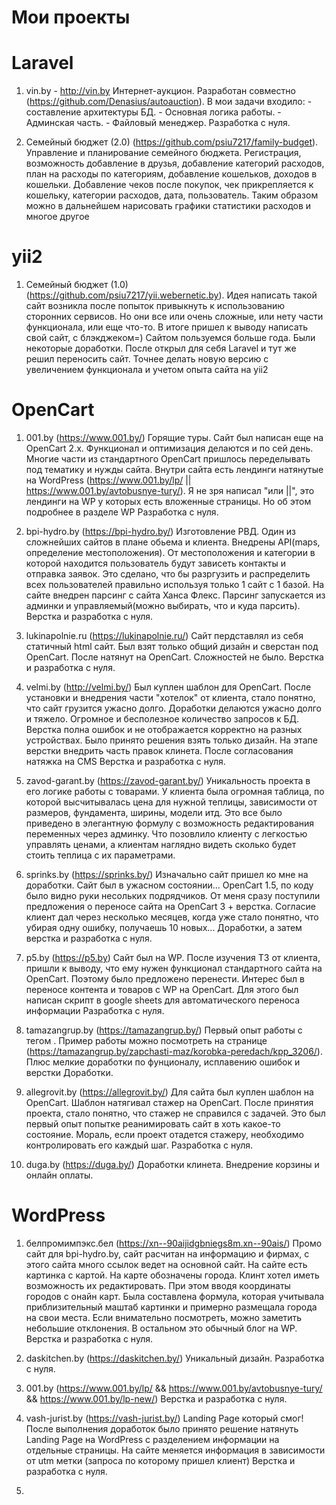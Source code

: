 # Мои проекты


# Laravel 

1) vin.by - http://vin.by
Интернет-аукцион. Разработан совместно (https://github.com/Denasius/autoauction). В мои задачи входило: - составление архитектуры БД. - Основная логика работы. - Админская часть. - Файловый менеджер.
Разработка с нуля.

2) Семейный бюджет (2.0) (https://github.com/psiu7217/family-budget). 
Управление и планирование семейного бюджета. Регистрация, возможность добавление в друзья, добавление категорий расходов, план на расходы по категориям, добавление кошельков, доходов в кошельки. Добавление чеков после покупок, чек прикрепляется к кошельку, категории расходов, дата, пользователь. Таким образом можно в дальнейшем нарисовать графики статистики расходов и многое другое


# yii2

1) Семейный бюджет (1.0) (https://github.com/psiu7217/yii.webernetic.by).
Идея написать такой сайт возникла после попыток привыкнуть к использованию сторонних сервисов. Но они все или очень сложные, или нету части функционала, или еще что-то. В итоге пришел к выводу написать свой сайт, с блэкджеком=) Сайтом пользуемся больше года. Были некоторые доработки. После открыл для себя Laravel и тут же решил переносить сайт. Точнее делать новую версию с увеличением функционала и учетом опыта сайта на yii2



# OpenCart

1) 001.by (https://www.001.by/)
Горящие туры. Сайт был написан еще на OpenCart 2.x. Функционал и оптимизация делаются и по сей день. Многие части из стандартного OpenCart пришлось переделывать под тематику и нужды сайта. Внутри сайта есть лендинги натянутые на WordPress (https://www.001.by/lp/ || https://www.001.by/avtobusnye-tury/). Я не зря написал "или ||", это лендинги на WP у которых есть вложенные страницы. Но об этом подробнее в разделе WP
Разработка с нуля.

2) bpi-hydro.by (https://bpi-hydro.by/)
Изготовление РВД. Один из сложнейших сайтов в плане обьема и клиента. Внедрены API(maps, определение местоположения). От местоположения и категории в которой находится пользователь будут зависеть контакты и отправка заявок. Это сделано, что бы разргузить и распределить всех пользователей правильно используя только 1 сайт с 1 базой. На сайте внедрен парсинг с сайта Ханса Флекс. Парсинг запускается из админки и управляемый(можно выбирать, что и куда парсить). 
Верстка и разработка с нуля.

3) lukinapolnie.ru (https://lukinapolnie.ru/)
Сайт пердставлял из себя статичный html сайт. Был взят только общий дизайн и сверстан под OpenCart. После натянут на OpenCart. Сложностей не было.
Верстка и разработка с нуля.

4) velmi.by (http://velmi.by/)
Был куплен шаблон для OpenCart. После установки и внедрения части "хотелок" от клиента, стало понятно, что сайт грузится ужасно долго. Доработки делаются ужасно долго и тяжело. Огромное и бесполезное количество запросов к БД. Верстка полна ошибок и не отображается корректно на разных устройствах. Было принято решения взять только дизайн. На этапе верстки внедрить часть правок клинета. После согласования натяжка на CMS
Верстка и разработка с нуля.

5) zavod-garant.by (https://zavod-garant.by/)
Уникальность проекта в его логике работы с товарами. У клиента была огромная таблица, по которой высчитывалась цена для нужной теплицы, зависимости от размеров, фундамента, ширины, модели итд. Это все было приведено в элегантную формулу с возможность редактирования переменных через админку. Что позовлило клиенту с легкостью управлять ценами, а клиентам наглядно видеть сколько будет стоить теплица с их параметрами.

6) sprinks.by (https://sprinks.by/)
Изначально сайт пришел ко мне на доработки. Сайт был в ужасном состоянии... OpenCart 1.5, по коду было видно руки несольких подрядчиков. От меня сразу поступили предложения о переносе сайта на OpenCart 3 + верстка. Согласие клиент дал через несколько месяцев, когда уже стало понятно, что убирая одну ошибку, получаешь 10 новых...
Доработки, а затем верстка и разработка с нуля.

7) p5.by (https://p5.by)
Сайт был на WP. После изучения ТЗ от клиента, пришли к выводу, что ему нужен функционал стандартного сайта на OpenCart. Поэтому было предложено перенести. Интерес был в переносе контента и товаров с WP на OpenCart. Для этого был написан скрипт в google sheets для автоматического переноса информации
Разработка с нуля.

8) tamazangrup.by (https://tamazangrup.by/)
Первый опыт работы с тегом <area>. Пример работы можно посмотреть на странице (https://tamazangrup.by/zapchasti-maz/korobka-peredach/kpp_3206/). Плюс мелкие доработки по фунционалу, исплавению ошибок и верстки
Доработки.

9) allegrovit.by (https://allegrovit.by/)
Для сайта был куплен шаблон на OpenCart. Шаблон натягивал стажер на OpenCart. После принятия проекта, стало понятно, что стажер не справился с задачей. Это был первый опыт попытке реанимировать сайт в хоть какое-то состояние. Мораль, если проект отадется стажеру, необходимо контролировать его каждый шаг.
Разработка с нуля.

10) duga.by (https://duga.by/)
Доработки клинета. Внедрение корзины и онлайн оплаты. 


# WordPress

1) белпромимпэкс.бел (https://xn--90aijidgbniegs8m.xn--90ais/)
Промо сайт для bpi-hydro.by, сайт расчитан на информацию и фирмах, с этого сайта много ссылок ведет на основной сайт. На сайте есть картинка с картой. На карте обозначены города. Клинт хотел иметь возможность их редактировать. При этом вводя координаты городов с онайн карт. Была составлена формула, которая учитывала приблизительный маштаб картинки и примерно размещала города на свои места. Если внимательно посмотреть, можно заметить небольшие отклонения. В остальном это обычный блог на WP.
Верстка и разработка с нуля.

2) daskitchen.by (https://daskitchen.by/)
Уникальный дизайн. 
Разработка с нуля.

3) 001.by (https://www.001.by/lp/ && https://www.001.by/avtobusnye-tury/ && https://www.001.by/lp-new/)
Верстка и разработка с нуля.

4) vash-jurist.by (https://vash-jurist.by/)
Landing Page который смог! После выполнения доработок было принято решение натянуть Landing Page на WordPress с разделением информации на отдельные страницы. На сайте меняется информация в зависимости от utm метки (запроса по которому пришел клиент)
Верстка и разработка с нуля.

5) 
